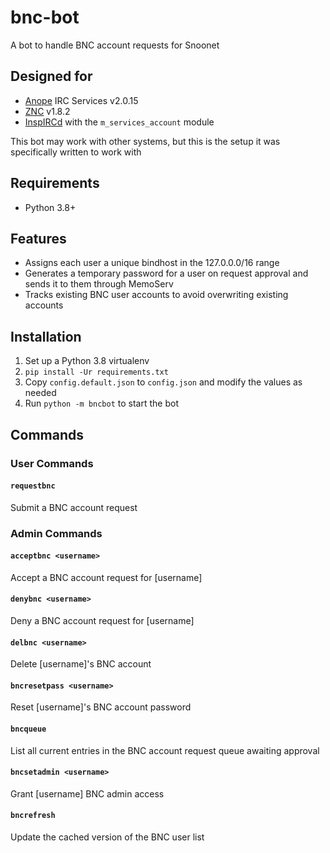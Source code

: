 # bnc-bot
A bot to handle BNC account requests for Snoonet

## Designed for
- [Anope](https://anope.org) IRC Services v2.0.15
- [ZNC](https://znc.in) v1.8.2
- [InspIRCd](https://inspircd.org) with the `m_services_account` module

This bot may work with other systems, but this is the setup it was specifically written to work with

## Requirements
- Python 3.8+

## Features
- Assigns each user a unique bindhost in the 127.0.0.0/16 range
- Generates a temporary password for a user on request approval and sends it to them through MemoServ
- Tracks existing BNC user accounts to avoid overwriting existing accounts

## Installation
1. Set up a Python 3.8 virtualenv
2. `pip install -Ur requirements.txt`
3. Copy `config.default.json` to `config.json` and modify the values as needed
4. Run `python -m bncbot` to start the bot

## Commands
### User Commands
#### `requestbnc`
Submit a BNC account request

### Admin Commands
#### `acceptbnc <username>`
Accept a BNC account request for [username]

#### `denybnc <username>`
Deny a BNC account request for [username]

#### `delbnc <username>`
Delete [username]'s BNC account

#### `bncresetpass <username>`
Reset [username]'s BNC account password

#### `bncqueue`
List all current entries in the BNC account request queue awaiting approval

#### `bncsetadmin <username>`
Grant [username] BNC admin access

#### `bncrefresh`
Update the cached version of the BNC user list
